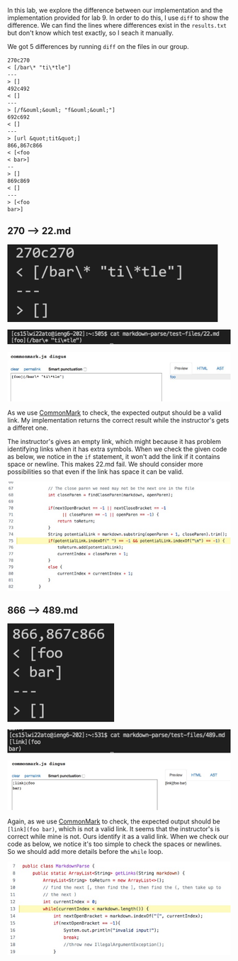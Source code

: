 In this lab, we explore the difference between our implementation and the implementation provided for lab 9. 
In order to do this, I use `diff` to show the difference. We can find the lines where differences exist in the `results.txt` but don't know which test exactly, so I seach it manually.

We got 5 differences by running `diff` on the files in our group.
```
270c270
< [/bar\* "ti\*tle"]
---
> []
492c492
< []
---
> [/f&ouml;&ouml; "f&ouml;&ouml;"]
692c692
< []
---
> [url &quot;tit&quot;]
866,867c866
< [<foo
< bar>]
--
> []
869c869
< []
---
> [<foo
bar>]

```


## 270 --> 22.md
![Image](/pictures/lab5pic1.png)

![Image](/pictures/lab5pic2.jpg)

![Image](/pictures/lab5exp1.jpg)

As we use [CommonMark](https://spec.commonmark.org/dingus/) to check, the expected output should be a valid link. My implementation returns the correct result while the instructor's gets a differet one.


The instructor's gives an empty link, which might because it has problem identifying links when it has extra symbols.
When we check the given code as below, we notice in the `if` statement, it won't add the link if it contains space or newline. This makes 22.md fail. 
We should consider more possibilities so that even if the link has space it can be valid.

![Image](/pictures/lab5c1.jpg)

## 866 --> 489.md
![Image](/pictures/lab5pic4.png)

![Image](/pictures/lab5pic3.jpg)

![Image](/pictures/lab5exp2.jpg)

Again, as we use [CommonMark](https://spec.commonmark.org/dingus/) to check, the expected output should be `[link](foo bar)`, which is not a valid link. It seems that the instructor's is correct while mine is not.
Ours identify it as a valid link. When we check our code as below, we notice it's too simple to check the spaces or newlines. So we should add more details before the `while` loop.

![Image](/pictures/lab5c2.jpg)
